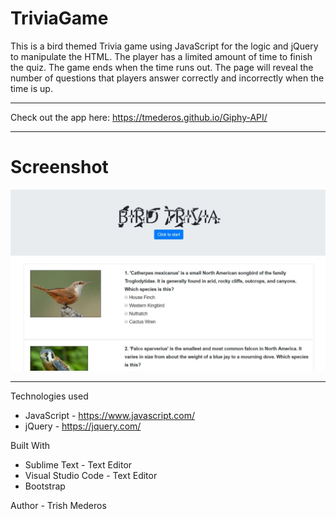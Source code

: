 # TriviaGame

This is a bird themed Trivia game using JavaScript for the logic and jQuery to manipulate the HTML. The player has a limited amount of time to finish the quiz. The game ends when the time runs out. The page will reveal the number of questions that players answer correctly and incorrectly when the time is up.


---
Check out the app here: https://tmederos.github.io/Giphy-API/

---
# Screenshot
![Screenshot](https://github.com/tmederos/TriviaGame/blob/master/assets/images/screen-shot.jpg)

---
Technologies used
* JavaScript - https://www.javascript.com/
* jQuery - https://jquery.com/

Built With
* Sublime Text - Text Editor
* Visual Studio Code - Text Editor
* Bootstrap

Author - Trish Mederos
